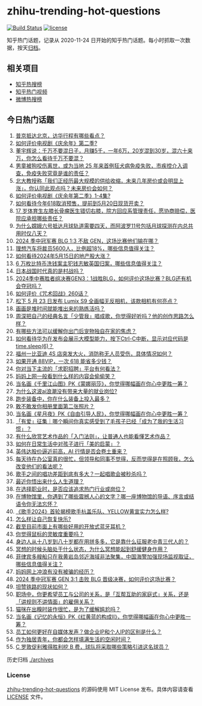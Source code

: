# zhihu-trending-hot-questions

[![Build Status](https://github.com/justjavac/zhihu-trending-hot-questions/workflows/ci/badge.svg?branch=master)](https://github.com/justjavac/zhihu-trending-hot-questions/actions)
[![license](https://img.shields.io/github/license/justjavac/zhihu-trending-hot-questions)](https://github.com/justjavac/zhihu-trending-hot-questions/blob/master/LICENSE)

知乎热门话题，记录从 2020-11-24
日开始的知乎热门话题。每小时抓取一次数据，按天[归档](./archives)。

## 相关项目

- [知乎热搜榜](https://github.com/justjavac/zhihu-trending-top-search)
- [知乎热门视频](https://github.com/justjavac/zhihu-trending-hot-video)
- [微博热搜榜](https://github.com/justjavac/weibo-trending-hot-search)

## 今日热门话题

<!-- BEGIN -->
<!-- 最后更新时间 Fri May 17 2024 01:15:51 GMT+0800 (China Standard Time) -->

1. [普京抵达北京，访华行程有哪些看点？](https://www.zhihu.com/question/656166671)
1. [如何评价电视剧《庆余年》第二季?](https://www.zhihu.com/question/655313140)
1. [董宇辉说：千万不要混日子，月赚5千，一年6万，20岁混到30岁，混六十来万，你怎么看待千万不要混？](https://www.zhihu.com/question/656118507)
1. [男童被狗咬伤离世，或为当地 25 年来首例狂犬病免疫失败，市疾控介入调查，免疫失败究竟是谁的责任？](https://www.zhihu.com/question/656173865)
1. [北大教授称「我们正经历最大规模的供给收缩，未来几年房价或会明显上涨」，你认同此观点吗？未来房价会如何？](https://www.zhihu.com/question/656198408)
1. [如何评价电视剧《庆余年第二季》1-4集?](https://www.zhihu.com/question/656206192)
1. [如何看待今年618取消预售，提前到5月20日现货开卖？](https://www.zhihu.com/question/656190409)
1. [17 岁体育生左膝长骨瘤医生错切右膝，院方回应系管理责任，愿协商赔偿，医院应承担哪些责任？](https://www.zhihu.com/question/656194795)
1. [为什么嫦娥六号抵达月球轨道需要四天，而阿波罗11号包括月球探测在内总共用时仅八天？](https://www.zhihu.com/question/655838507)
1. [2024 季中冠军赛 BLG 1:3 不敌 GEN，这场比赛他们输在哪？](https://www.zhihu.com/question/656224963)
1. [理想汽车将裁员5600人，比例超18%，哪些信息值得关注？](https://www.zhihu.com/question/656227237)
1. [如何看待2024年5月15日的地产股大涨？](https://www.zhihu.com/question/656069136)
1. [6 万枚比特币洗钱案主犯钱志敏英国归案，哪些信息值得关注？](https://www.zhihu.com/question/655569423)
1. [日本战国时代真的是村战吗？](https://www.zhihu.com/question/515501705)
1. [2024季中赛胜者组决赛GEN3：1战胜BLG，如何评价这场比赛？BLG还有机会夺冠吗？](https://www.zhihu.com/question/656226561)
1. [如何评价《咒术回战》260话？](https://www.zhihu.com/question/655444983)
1. [松下 5 月 23 日发布 Lumix S9 全画幅无反相机，该款相机有何亮点？](https://www.zhihu.com/question/655957390)
1. [画画是堆时间就能堆出来的熟练活吗？](https://www.zhihu.com/question/655506525)
1. [周深把自己的经典名言「少管我」唱成歌，你觉得好听吗？他的创作思路怎么样？](https://www.zhihu.com/question/656002021)
1. [有哪些方法可以缓解你出门后宠物独自在家的焦虑？](https://www.zhihu.com/question/654579995)
1. [如何看待华为在发布会展示大模型能力，按下Ctrl-C中断，显示对应代码是time.sleep(6)？](https://www.zhihu.com/question/655565411)
1. [福州一比亚迪 4S 店突发大火，消防称无人员受伤，具体情况如何？](https://www.zhihu.com/question/656179803)
1. [如果开通 88VIP，一次 618 能省多少钱？](https://www.zhihu.com/question/656208460)
1. [你对当下主流的「求职招聘」平台有何看法？](https://www.zhihu.com/question/652005470)
1. [妈妈上网一般看到什么样的内容会偷偷笑？](https://www.zhihu.com/question/655779908)
1. [当名画《千里江山图》PK《蒙娜丽莎》，你觉得哪幅画在你心中更胜一筹？](https://www.zhihu.com/question/656079701)
1. [为什么这波ai浪潮没有带来大量的就业岗位?](https://www.zhihu.com/question/649006814)
1. [跑步装备中，你在什么装备上投入最多？](https://www.zhihu.com/question/654495235)
1. [敢不敢发你相册里面第二张照片？](https://www.zhihu.com/question/652601337)
1. [当名画《星月夜》PK《自由引导人民》，你觉得哪幅画在你心中更胜一筹？](https://www.zhihu.com/question/656086580)
1. [「有爱」征集｜哪个瞬间你真实感受到了毛孩子已经「成为了我的生活习惯」？](https://www.zhihu.com/question/655438833)
1. [有什么欣赏艺术作品的「入门法则」，让普通人也能看懂艺术作品？](https://www.zhihu.com/question/655881025)
1. [如何在日常生活中对孩子进行「美的启蒙」？](https://www.zhihu.com/question/655886553)
1. [英伟达股价逼近前高，AI 行情是否会卷土重来？](https://www.zhihu.com/question/656174912)
1. [每天待在办公室真的很忙，但领导和同事不觉得，反而觉得是在照顾我，怎么改变他们的看法呢？](https://www.zhihu.com/question/655951464)
1. [歌手之间的唱功差距到底有多大？一起唱歌会被秒杀吗？](https://www.zhihu.com/question/371755428)
1. [最近你悟出来什么人生道理？](https://www.zhihu.com/question/655915922)
1. [在选择职业时，是否应该追求热门行业或岗位？](https://www.zhihu.com/question/655929844)
1. [在博物馆里，你遇到了哪些震撼人心的文字？哪一座博物馆的导语、序言或结语令你无法忘怀？](https://www.zhihu.com/question/655249260)
1. [《歌手2024》首轮揭榜歌手杭盖乐队、YELLOW黄宣实力怎么样?](https://www.zhihu.com/question/656055618)
1. [怎么样让自己恢复快乐?](https://www.zhihu.com/question/655779014)
1. [截至目前市面上有哪些好用的开放式蓝牙耳机？](https://www.zhihu.com/question/616251434)
1. [你觉得鼠标的灵敏度重要吗？](https://www.zhihu.com/question/655299351)
1. [身边人从十八岁到八十岁都在用拼多多，它是靠什么征服老中青三代人的？](https://www.zhihu.com/question/656079213)
1. [冥想的时候头脑处于什么状态，为什么冥想能起到舒缓健身作用？](https://www.zhihu.com/question/653305726)
1. [菲律宾多艘船只在我黄岩岛邻近海域非法聚集，中国海警加强现场监视取证，哪些信息值得关注？](https://www.zhihu.com/question/656195684)
1. [妈妈网上冲浪有没有被骗的经历？](https://www.zhihu.com/question/655771982)
1. [2024 季中冠军赛 GEN 3:1 击败 BLG 晋级决赛，如何评价这场比赛？](https://www.zhihu.com/question/656199322)
1. [坦赞铁路的现状如何？](https://www.zhihu.com/question/25653896)
1. [职场中，你更希望员工与公司的关系，是「互帮互助的家庭式」关系，还是「讲规则不讲情面」的雇佣关系？](https://www.zhihu.com/question/655330350)
1. [猫咪在出糗时装作很忙，是为了缓解尴尬吗？](https://www.zhihu.com/question/655246611)
1. [当名画《记忆的永恒》PK《红黄蓝的构成II》，你觉得哪幅画在你心中更胜一筹？](https://www.zhihu.com/question/656086784)
1. [员工如何更好在自媒体发声？做企业IP和个人IP的区别是什么？](https://www.zhihu.com/question/655330351)
1. [作为独居青年，你都会怎样填满生活的空闲时间？](https://www.zhihu.com/question/653433985)
1. [C 罗敦促利雅得胜利挖 B 费，球队将采取哪些策略引进这名球员？](https://www.zhihu.com/question/656104654)

<!-- END -->

历史归档 [./archives](./archives)

### License

[zhihu-trending-hot-questions](https://github.com/justjavac/zhihu-trending-hot-questions)
的源码使用 MIT License 发布。具体内容请查看 [LICENSE](./LICENSE) 文件。
